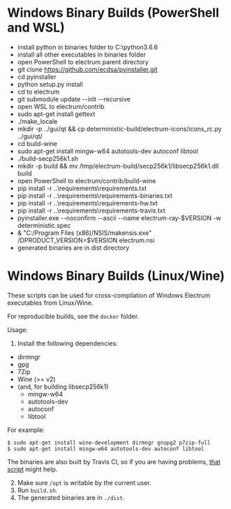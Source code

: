 Windows Binary Builds (PowerShell and WSL)
=====================

- install python in binaries folder to C:\python3.6.6
- install all other executables in binaries folder
- open PowerShell to electrum parent directory
- git clone https://github.com/ecdsa/pyinstaller.git
- cd pyinstaller
- python setup.py install
- cd to electrum
- git submodule update --init --recursive
- open WSL to electrum/contrib
- sudo apt-get install gettext
- ./make_locale
- mkdir -p ../gui/qt && cp deterministic-build/electrum-icons/icons_rc.py ../gui/qt/
- cd build-wine
- sudo apt-get install mingw-w64 autotools-dev autoconf libtool
- ./build-secp256k1.sh
- mkdir -p build && mv /tmp/electrum-build/secp256k1/libsecp256k1.dll build
- open PowerShell to electrum/contrib/build-wine
- pip install -r ..\requirements\requirements.txt
- pip install -r ..\requirements\requirements-binaries.txt
- pip install -r ..\requirements\requirements-hw.txt
- pip install -r ..\requirements\requirements-travis.txt
- pyinstaller.exe --noconfirm --ascii --name electrum-ray-$VERSION -w deterministic.spec
- & "C:/Program Files (x86)/NSIS/makensis.exe" /DPRODUCT_VERSION=$VERSION electrum.nsi
- generated binaries are in dist directory


Windows Binary Builds (Linux/Wine)
=====================

These scripts can be used for cross-compilation of Windows Electrum executables from Linux/Wine.

For reproducible builds, see the `docker` folder.


Usage:


1. Install the following dependencies:

 - dirmngr
 - gpg
 - 7Zip
 - Wine (>= v2)
 - (and, for building libsecp256k1)
   - mingw-w64
   - autotools-dev
   - autoconf
   - libtool


For example:

```
$ sudo apt-get install wine-development dirmngr gnupg2 p7zip-full
$ sudo apt-get install mingw-w64 autotools-dev autoconf libtool
```

The binaries are also built by Travis CI, so if you are having problems,
[that script](https://github.com/spesmilo/electrum/blob/master/.travis.yml) might help.

2. Make sure `/opt` is writable by the current user.
3. Run `build.sh`.
4. The generated binaries are in `./dist`.
